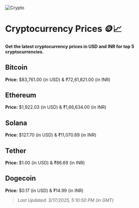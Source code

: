 
![Crypto](https://www.techguide.com.au/wp-content/uploads/2020/11/crypto3.jpeg)

# Cryptocurrency Prices 🪙📈

#### Get the latest cryptocurrency prices in USD and INR for top 5 cryptocurrencies.

## Bitcoin

**Price:** $83,761.00 (in USD) & ₹72,61,821.00 (in INR)

## Ethereum

**Price:** $1,922.03 (in USD) & ₹1,66,634.00 (in INR)

## Solana

**Price:** $127.70 (in USD) & ₹11,070.89 (in INR)

## Tether

**Price:** $1.00 (in USD) & ₹86.69 (in INR)

## Dogecoin

**Price:** $0.17 (in USD) & ₹14.99 (in INR)

> _Last Updated: 3/17/2025, 5:10:50 PM (in GMT)_
